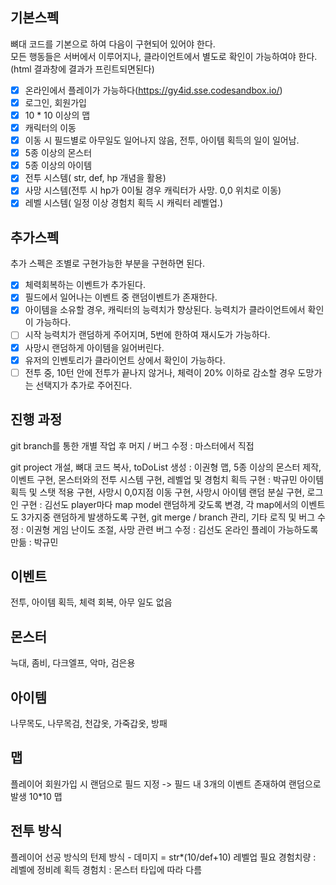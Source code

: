 
## 기본스펙

뼈대 코드를 기본으로 하여 다음이 구현되어 있어야 한다.  
모든 행동들은 서버에서 이루어지나, 클라이언트에서 별도로 확인이 가능하여야 한다.(html 결과창에 결과가 프린트되면된다)

- [X] 온라인에서 플레이가 가능하다(https://gy4id.sse.codesandbox.io/)
- [X] 로그인, 회원가입
- [X] 10 * 10 이상의 맵
- [X] 캐릭터의 이동
- [X] 이동 시 필드별로 아무일도 일어나지 않음, 전투, 아이템 획득의 일이 일어남.
- [X] 5종 이상의 몬스터
- [X] 5종 이상의 아이템
- [X] 전투 시스템( str, def, hp 개념을 활용)
- [X] 사망 시스템(전투 시 hp가 0이될 경우 캐릭터가 사망. 0,0 위치로 이동)
- [X] 레벨 시스템( 일정 이상 경험치 획득 시 캐릭터 레벨업.)

## 추가스펙

추가 스펙은 조별로 구현가능한 부분을 구현하면 된다.

- [X] 체력회복하는 이벤트가 추가된다.
- [X] 필드에서 일어나는 이벤트 중 랜덤이벤트가 존재한다.
- [X] 아이템을 소유할 경우, 캐릭터의 능력치가 향상된다. 능력치가 클라이언트에서 확인이 가능하다.
- [ ] 시작 능력치가 랜덤하게 주어지며, 5번에 한하여 재시도가 가능하다.
- [X] 사망시 랜덤하게 아이템을 잃어버린다.
- [X] 유저의 인벤토리가 클라이언트 상에서 확인이 가능하다.
- [ ] 전투 중, 10턴 안에 전투가 끝나지 않거나, 체력이 20% 이하로 감소할 경우 도망가는 선택지가 추가로 주어진다.

## 진행 과정

git branch를 통한 개별 작업 후 머지 / 버그 수정 : 마스터에서 직접

git project 개설, 뼈대 코드 복사, toDoList 생성 : 이권형
맵, 5종 이상의 몬스터 제작, 이벤트 구현, 몬스터와의 전투 시스템 구현, 레벨업 및 경험치 획득 구현 : 박규민
아이템 획득 및 스탯 적용 구현, 사망시 0,0지점 이동 구현, 사망시 아이템 랜덤 분실 구현, 로그인 구현 : 김선도
player마다 map model 랜덤하게 갖도록 변경, 각 map에서의 이벤트도 3가지중 랜덤하게 발생하도록 구현, git merge / branch 관리, 기타 로직 및 버그 수정 : 이권형
게임 난이도 조절, 사망 관련 버그 수정 : 김선도
온라인 플레이 가능하도록 만듦 : 박규민

## 이벤트

전투, 아이템 획득, 체력 회복, 아무 일도 없음

## 몬스터

늑대, 좀비, 다크엘프, 악마, 검은용

## 아이템

나무목도, 나무목검, 천갑옷, 가죽갑옷, 방패

## 맵

플레이어 회원가입 시 랜덤으로 필드 지정 -> 필드 내 3개의 이벤트 존재하여 랜덤으로 발생
10*10 맵

## 전투 방식

플레이어 선공 방식의 턴제 방식 - 데미지 = str*(10/def+10)
레벨업 필요 경험치량 : 레벨에 정비례
획득 경험치 : 몬스터 타입에 따라 다름

